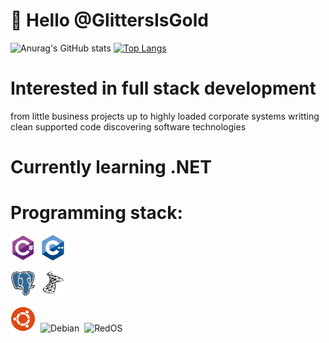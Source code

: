 # 👋 Hello @GlittersIsGold

 ![Anurag's GitHub stats](https://github-readme-stats.vercel.app/api?username=GlittersIsGold&show_icons=true&theme=radical)
 [![Top Langs](https://github-readme-stats.vercel.app/api/top-langs/?username=GlittersIsGold&layout=compact&&theme=radical)](https://github.com/anuraghazra/github-readme-stats)
 
# Interested in full stack development
  from little business projects up to highly loaded corporate systems
  writting clean supported code
  discovering software technologies
  
# Currently learning .NET 

# Programming stack:
 <img src="https://github.com/devicons/devicon/blob/master/icons/csharp/csharp-original.svg" title="CSharp" alt="CSharp" width="40" height="40"/>&nbsp;
 <img src="https://github.com/devicons/devicon/blob/master/icons/cplusplus/cplusplus-original.svg" title="CSharp" alt="CPlusPlus" width="40" height="40"/><br>
 
 <img src="https://github.com/devicons/devicon/blob/master/icons/postgresql/postgresql-original.svg" title="PostgreSQL" alt="PostgreSQL" width="40" height="40"/>&nbsp;
 <img src="https://github.com/devicons/devicon/blob/master/icons/microsoftsqlserver/microsoftsqlserver-plain.svg" title="MSSQL" alt="MSSQL" width="40" height="40"/>
 
 <img src="https://github.com/devicons/devicon/blob/master/icons/ubuntu/ubuntu-plain.svg" title="Ubuntu" alt="Ubuntu" width="40" height="40"/>&nbsp;
 <img src="https://www.debian.org/Pics/debian-logo-1024x576.png" title="Debian" alt="Debian" width="68.7" height="38.6"/>&nbsp;
 <img src="https://redos.red-soft.ru/bitrix/templates/redos/img/dest/logo.svg" title="RedOS" alt="RedOS" width="88" height="36"/><br>
<!---
GlittersIsGold/GlittersIsGold is a ✨ special ✨ repository because its `README.md` (this file) appears on your GitHub profile.
You can click the Preview link to take a look at your changes.
--->
